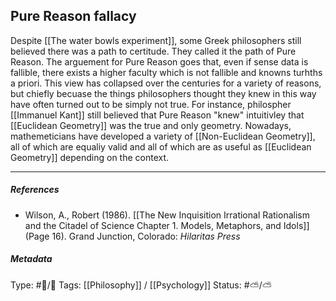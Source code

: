 ## Pure Reason fallacy # 

Despite [[The water bowls experiment]], some Greek philosophers still believed there was a path to certitude. They called it the path of Pure Reason. The arguement for Pure Reason goes that, even if sense data is fallible, there exists a higher faculty which is not fallible and knowns turhths a priori. This view has collapsed over the centuries for a variety of reasons, but chiefly becuase the things philosophers thought they knew in this way have often turned out to be simply not true. For instance, philospher [[Immanuel Kant]] still believed that Pure Reason "knew" intuitivley that [[Euclidean Geometry]] was the true and only geometry. Nowadays, mathemeticians have developed a variety of [[Non-Euclidean Geometry]], all of which are equaliy valid and all of which are as useful as [[Euclidean Geometry]] depending on the context. 

___

##### References

- Wilson, A., Robert (1986). [[The New Inquisition Irrational Rationalism and the Citadel of Science Chapter 1. Models, Metaphors, and Idols]] (Page 16). Grand Junction, Colorado: _Hilaritas Press_

##### Metadata

Type: #🔵/🔵 
Tags: [[Philosophy]] / [[Psychology]]
Status: #⛅️/⛅️ 